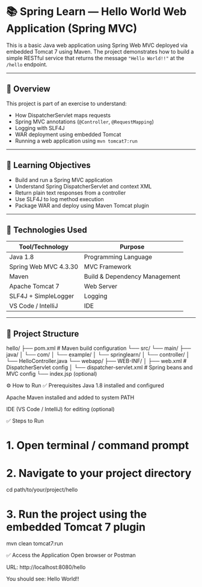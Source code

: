 # 📚 Spring Learn — Hello World Web Application (Spring MVC)

This is a basic Java web application using Spring Web MVC deployed via embedded Tomcat 7 using Maven. The project demonstrates how to build a simple RESTful service that returns the message `"Hello World!!"` at the `/hello` endpoint.

---

## 📆 Overview

This project is part of an exercise to understand:

- How DispatcherServlet maps requests
- Spring MVC annotations (`@Controller`, `@RequestMapping`)
- Logging with SLF4J
- WAR deployment using embedded Tomcat
- Running a web application using `mvn tomcat7:run`

---

## 🎯 Learning Objectives

- Build and run a Spring MVC application
- Understand Spring DispatcherServlet and context XML
- Return plain text responses from a controller
- Use SLF4J to log method execution
- Package WAR and deploy using Maven Tomcat plugin

---

## 🧰 Technologies Used

| Tool/Technology       | Purpose                         |
|-----------------------|---------------------------------|
| Java 1.8              | Programming Language            |
| Spring Web MVC 4.3.30 | MVC Framework                   |
| Maven                 | Build & Dependency Management   |
| Apache Tomcat 7       | Web Server                      |
| SLF4J + SimpleLogger  | Logging                         |
| VS Code / IntelliJ    | IDE                             |

---

## 📁 Project Structure


hello/
├── pom.xml # Maven build configuration
└── src/
└── main/
├── java/
│ └── com/
│ └── example/
│ └── springlearn/
│ └── controller/
│ └── HelloController.java
└── webapp/
├── WEB-INF/
│ ├── web.xml # DispatcherServlet config
│ └── dispatcher-servlet.xml # Spring beans and MVC config
└── index.jsp (optional)

⚙️ How to Run 
✅ Prerequisites
Java 1.8 installed and configured

Apache Maven installed and added to system PATH

IDE (VS Code / IntelliJ) for editing (optional)

✅ Steps to Run

# 1. Open terminal / command prompt

# 2. Navigate to your project directory
cd path/to/your/project/hello

# 3. Run the project using the embedded Tomcat 7 plugin
mvn clean tomcat7:run


✅ Access the Application
Open browser or Postman

URL: http://localhost:8080/hello

You should see:
Hello World!!



